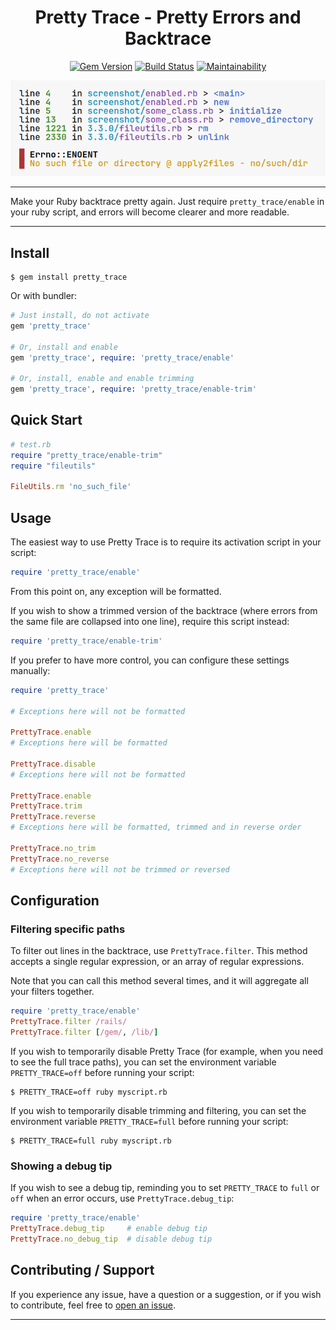 <div align='center'>

# Pretty Trace - Pretty Errors and Backtrace

[![Gem Version](https://badge.fury.io/rb/pretty_trace.svg)](https://badge.fury.io/rb/pretty_trace)
[![Build Status](https://github.com/DannyBen/pretty_trace/workflows/Test/badge.svg)](https://github.com/DannyBen/pretty_trace/actions?query=workflow%3ATest)
[![Maintainability](https://api.codeclimate.com/v1/badges/c9db6ec58ec7ac1484aa/maintainability)](https://codeclimate.com/github/DannyBen/pretty_trace/maintainability)

![screenshot](support/screenshot/screenshot.png)

</div>

---



Make your Ruby backtrace pretty again. Just require `pretty_trace/enable` 
in your ruby script, and errors will become clearer and more readable.

---


## Install

```shell
$ gem install pretty_trace
```

Or with bundler:

```ruby
# Just install, do not activate
gem 'pretty_trace'

# Or, install and enable
gem 'pretty_trace', require: 'pretty_trace/enable'

# Or, install, enable and enable trimming
gem 'pretty_trace', require: 'pretty_trace/enable-trim'
```


## Quick Start

```ruby
# test.rb
require "pretty_trace/enable-trim"
require "fileutils"

FileUtils.rm 'no_such_file'
```

## Usage

The easiest way to use Pretty Trace is to require its activation script in
your script:

```ruby
require 'pretty_trace/enable'
```

From this point on, any exception will be formatted.

If you wish to show a trimmed version of the backtrace (where errors from the
same file are collapsed into one line), require this script instead:

```ruby
require 'pretty_trace/enable-trim'
```

If you prefer to have more control, you can configure these settings 
manually:

```ruby
require 'pretty_trace'

# Exceptions here will not be formatted

PrettyTrace.enable
# Exceptions here will be formatted

PrettyTrace.disable
# Exceptions here will not be formatted

PrettyTrace.enable
PrettyTrace.trim
PrettyTrace.reverse
# Exceptions here will be formatted, trimmed and in reverse order

PrettyTrace.no_trim
PrettyTrace.no_reverse
# Exceptions here will not be trimmed or reversed
```


## Configuration

### Filtering specific paths

To filter out lines in the backtrace, use `PrettyTrace.filter`. This method
accepts a single regular expression, or an array of regular expressions.

Note that you can call this method several times, and it will aggregate all
your filters together.

```ruby
require 'pretty_trace/enable'
PrettyTrace.filter /rails/
PrettyTrace.filter [/gem/, /lib/]
```

If you wish to temporarily disable Pretty Trace (for example, when you need 
to see the full trace paths), you can set the environment variable 
`PRETTY_TRACE=off` before running your script:

```shell
$ PRETTY_TRACE=off ruby myscript.rb
```

If you wish to temporarily disable trimming and filtering, you can set the
environment variable `PRETTY_TRACE=full` before running your script:

```shell
$ PRETTY_TRACE=full ruby myscript.rb
```

### Showing a debug tip

If you wish to see a debug tip, reminding you to set `PRETTY_TRACE` to `full` or `off` when an error occurs, use `PrettyTrace.debug_tip`:

```ruby
require 'pretty_trace/enable'
PrettyTrace.debug_tip     # enable debug tip
PrettyTrace.no_debug_tip  # disable debug tip
```

## Contributing / Support

If you experience any issue, have a question or a suggestion, or if you wish
to contribute, feel free to [open an issue][issues].

---

[issues]: https://github.com/DannyBen/pretty_trace/issues
